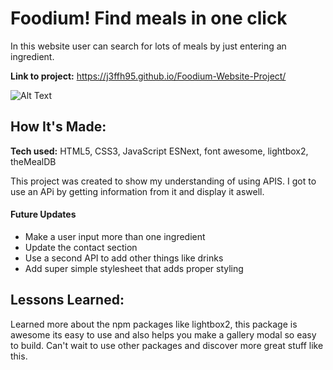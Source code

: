 # Foodium! Find meals in one click
In this website user can search for lots of meals by just entering an ingredient.


**Link to project:** https://j3ffh95.github.io/Foodium-Website-Project/

![Alt Text](https://media.giphy.com/media/vFKqnCdLPNOKc/giphy.gif)
## How It's Made:

**Tech used:** HTML5, CSS3, JavaScript ESNext, font awesome, lightbox2, theMealDB

This project was created to show my understanding of using APIS. I got to use an APi by getting information from it and display it aswell.

#### Future Updates

* Make a user input more than one ingredient
* Update the contact section
* Use a second API to add other things like drinks
* Add super simple stylesheet that adds proper styling


## Lessons Learned:

Learned more about the npm packages like lightbox2, this package is awesome its easy to use and also helps you make a gallery modal so easy to build. 
Can't wait to use other packages and discover more great stuff like this.




